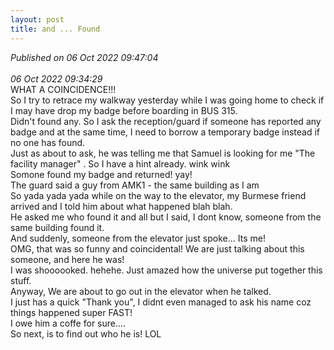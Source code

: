 ```yaml
---
layout: post
title: and ... Found
---
```

_Published on 06 Oct 2022 09:47:04_
<br>
<br>
_06 Oct 2022 09:34:29_
<br>
WHAT A COINCIDENCE!!!
<br>
So I try to retrace my walkway yesterday while I was going home to check if I may have drop my badge before boarding in BUS 315.
<br>
Didn't found any. So I ask the reception/guard if someone has reported any badge and at the same time, I need to borrow a temporary badge instead if no one has found.
<br>
Just as about to ask, he was telling me that Samuel is looking for me "The facility manager" . So I have a hint already. wink wink
<br>
Somone found my badge and returned! yay!
<br> 
The guard said a guy from AMK1 - the same building as I am
<br>
So yada yada yada while on the way to the elevator, my Burmese friend arrived and I told him about what happened blah blah.
<br>
He asked me who found it and all but I said, I dont know, someone from the same building found it.
<br> 
And suddenly, someone from the elevator just spoke... Its me!
<br>
OMG, that was so funny and coincidental! We are just talking about this someone, and here he was!
<br>
I was shoooooked. hehehe. Just amazed how the universe put together this stuff.
<br>
Anyway, We are about to go out in the elevator when he talked.
<br>
I just has a quick "Thank you", I didnt even managed to ask his name coz things happened super FAST!
<br>
I owe him a coffe for sure....
<br>
So next, is to find out who he is! LOL

